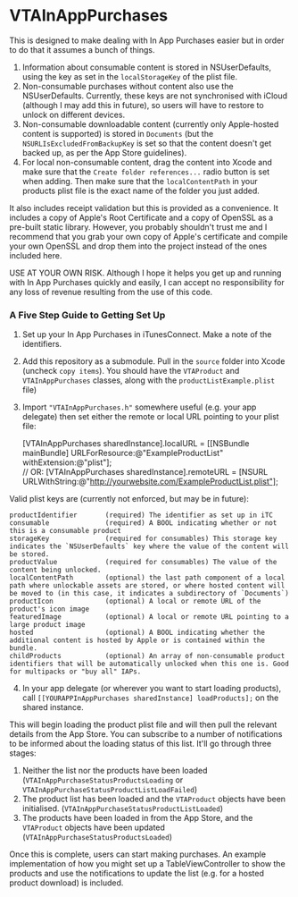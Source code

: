 VTAInAppPurchases
=================

This is designed to make dealing with In App Purchases easier but in order to do that it assumes a bunch of things.

1. Information about consumable content is stored in NSUserDefaults, using the key as set in the `localStorageKey` of the plist file.
1. Non-consumable purchases without content also use the NSUserDefaults. Currently, these keys are not synchronised with iCloud (although I may add this in future), so users will have to restore to unlock on different devices.
1. Non-consumable downloadable content (currently only Apple-hosted content is supported) is stored in `Documents` (but the `NSURLIsExcludedFromBackupKey` is set so that the content doesn't get backed up, as per the App Store guidelines).
1. For local non-consumable content, drag the content into Xcode and make sure that the `Create folder references...` radio button is set when adding. Then make sure that the `localContentPath` in your products plist file is the exact name of the folder you just added.

It also includes receipt validation but this is provided as a convenience. It includes a copy of Apple's Root Certificate and a copy of OpenSSL as a pre-built static library. However, you probably shouldn't trust me and I recommend that you grab your own copy of Apple's certificate and compile your own OpenSSL and drop them into the project instead of the ones included here.

USE AT YOUR OWN RISK. Although I hope it helps you get up and running with In App Purchases quickly and easily, I can accept no responsibility for any loss of revenue resulting from the use of this code. 

### A Five Step Guide to Getting Set Up

1) Set up your In App Purchases in iTunesConnect. Make a note of the identifiers.

2) Add this repository as a submodule. Pull in the `source` folder into Xcode (uncheck `copy items`). You should have the `VTAProduct` and `VTAInAppPurchases` classes, along with the `productListExample.plist` file)

3) Import `"VTAInAppPurchases.h"` somewhere useful (e.g. your app delegate) then set either the remote or local URL pointing to your plist file:

    [VTAInAppPurchases sharedInstance].localURL = [[NSBundle mainBundle] URLForResource:@"ExampleProductList" withExtension:@"plist"];  
    // OR: [VTAInAppPurchases sharedInstance].remoteURL = [NSURL URLWithString:@"http://yourwebsite.com/ExampleProductList.plist"];

Valid plist keys are (currently not enforced, but may be in future):

	productIdentifier		(required) The identifier as set up in iTC
	consumable				(required) A BOOL indicating whether or not this is a consumable product
	storageKey				(required for consumables) This storage key indicates the `NSUserDefaults` key where the value of the content will be stored.
	productValue			(required for consumables) The value of the content being unlocked.
	localContentPath		(optional) the last path component of a local path where unlockable assets are stored, or where hosted content will be moved to (in this case, it indicates a subdirectory of `Documents`)
	productIcon				(optional) A local or remote URL of the product's icon image
	featuredImage			(optional) A local or remote URL pointing to a large product image
	hosted					(optional) A BOOL indicating whether the additional content is hosted by Apple or is contained within the bundle.
    childProducts           (optional) An array of non-consumable product identifiers that will be automatically unlocked when this one is. Good for multipacks or "buy all" IAPs.

4) In your app delegate (or wherever you want to start loading products), call `[[YOURAPPInAppPurchases sharedInstance] loadProducts];` on the shared instance. 

This will begin loading the product plist file and will then pull the relevant details from the App Store. You can subscribe to a number of notifications to be informed about the loading status of this list. It'll go through three stages:

1. Neither the list nor the products have been loaded (`VTAInAppPurchaseStatusProductsLoading` or `VTAInAppPurchaseStatusProductListLoadFailed`)
1. The product list has been loaded and the `VTAProduct` objects have been initialised. (`VTAInAppPurchaseStatusProductListLoaded`)
1. The products have been loaded in from the App Store, and the `VTAProduct` objects have been updated (`VTAInAppPurchaseStatusProductsLoaded`)

Once this is complete, users can start making purchases. An example implementation of how you might set up a TableViewController to show the products and use the notifications to update the list (e.g. for a hosted product download) is included.